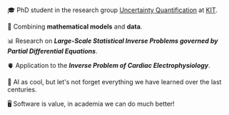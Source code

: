 :mortar_board: PhD student in the research group [Uncertainty Quantification](https://github.com/UQatKIT) at [KIT](https://www.scc.kit.edu/forschung/uq.php).

:handshake: Combining **mathematical models** and **data**.

:bar_chart: Research on ***Large-Scale Statistical Inverse Problems governed by Partial Differential Equations***.

:anatomical_heart: Application to the ***Inverse Problem of Cardiac Electrophysiology***.

:thinking: AI as cool, but let's not forget everything we have learned over the last centuries.

:desktop_computer: Software is value, in academia we can do much better!
